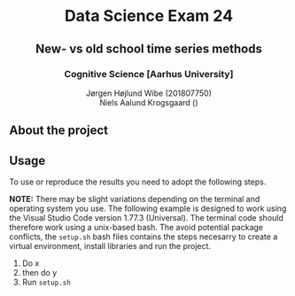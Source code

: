 <!-- PROJECT LOGO -->
<br />
<p align="center">
  <h1 align="center">Data Science Exam 24</h1> 
  <h2 align="center">New- vs old school time series methods</h2> 
  <h3 align="center">Cognitive Science [Aarhus University]</h3> 
  <p align="center">
    Jørgen Højlund Wibe (201807750)<br>
    Niels Aalund Krogsgaard ()
  </p>
</p>


<!-- ABOUT THE PROJECT -->
## About the project



<!-- USAGE -->
## Usage
To use or reproduce the results you need to adopt the following steps.

**NOTE:** There may be slight variations depending on the terminal and operating system you use. The following example is designed to work using the Visual Studio Code version 1.77.3 (Universal). The terminal code should therefore work using a unix-based bash. The avoid potential package conflicts, the ```setup.sh``` bash files contains the steps necesarry to create a virtual environment, install libraries and run the project.


1. Do x
2. then do y
3. Run ```setup.sh```